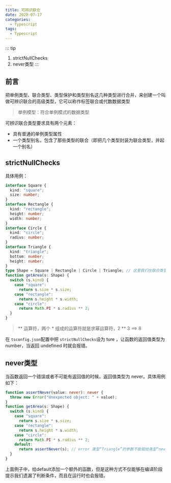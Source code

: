 ```yaml
---
title: 可辨识联合
date: 2020-07-17
categories:
  - Typescript
tags:
  - Typescript
---
```


::: tip
1. strictNullChecks
2. never类型
:::

<!-- more -->

## 前言

把单例类型、联合类型、类型保护和类型别名这几种类型进行合并，来创建一个叫做可辨识联合的高级类型，它可以称作标签联合或代数数据类型

> 单例模型：符合单例模式的数据类型

可辨识联合类型要求具有两个元素：

+ 具有普通的单例类型属性
+ 一个类型别名，包含了那些类型的联合（即把几个类型封装为联合类型，并起一个别名）

## strictNullChecks

具体用例：

```typescript
interface Square {
  kind: "square";
  size: number;
}
interface Rectangle {
  kind: "rectangle";
  height: number;
  width: number;
}
interface Circle {
  kind: "circle";
  radius: number;
}
interface Triangle {
  kind: "triangle";
  bottom: number;
  height: number;
}
type Shape = Square | Rectangle | Circle | Triangle; // 这里我们在联合类型中新增了一个接口，但是下面的case却没有处理Triangle的情况
function getArea(s: Shape) {
  switch (s.kind) {
    case "square":
      return s.size * s.size;
    case "rectangle":
      return s.height * s.width;
    case "circle":
      return Math.PI * s.radius ** 2;
  }
}
```

> ** 运算符，两个 * 组成的运算符就是求幂运算符，2 ** 3 ==> 8

在 `tsconfig.json`配置中把 `strictNullChecks`设为 ture ，让函数的返回值类型为 number，当返回 undefined 时就会报错。

## never类型

当函数返回一个错误或者不可能有返回值的时候，返回值类型为 never。具体用例如下：

```typescript
function assertNever(value: never): never {
  throw new Error("Unexpected object: " + value);
}
function getArea(s: Shape) {
  switch (s.kind) {
    case "square":
      return s.size * s.size;
    case "rectangle":
      return s.height * s.width;
    case "circle":
      return Math.PI * s.radius ** 2;
    default:
      return assertNever(s); // error 类型“Triangle”的参数不能赋给类型“never”的参数
  }
}
```

上面例子中，给default添加一个额外的函数，但是这种方式不仅能够在编译阶段提示我们遗漏了判断条件，而且在运行时也会报错。
